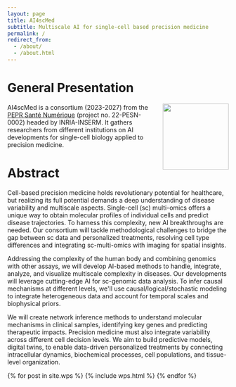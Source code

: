 ```yaml
---
layout: page
title: AI4scMed
subtitle: Multiscale AI for single-cell based precision medicine
permalink: /
redirect_from:
  - /about/
  - /about.html
---
```


# General Presentation

<img width="150" src="../assets/img/funding/france2030.png" style="float: right; margin-left: 30px; clear:both;"/>

AI4scMed is a consortium (2023-2027) from the [PEPR Santé Numérique](https://www.inria.fr/fr/pepr-sante-numerique-projets) (project no. 22-PESN-0002) headed by INRIA-INSERM. It gathers researchers from different institutions on AI developments for single-cell biology applied to precision medicine.

# Abstract 

Cell-based precision medicine holds revolutionary potential for healthcare, but realizing its full potential demands a deep understanding of disease variability and multiscale aspects. Single-cell (sc) multi-omics offers a unique way to obtain molecular profiles of individual cells and predict disease trajectories. To harness this complexity, new AI breakthroughs are needed. Our consortium will tackle methodological challenges to bridge the gap between sc data and personalized treatments, resolving cell type differences and integrating sc-multi-omics with imaging for spatial insights.

Addressing the complexity of the human body and combining genomics with other assays, we will develop AI-based methods to handle, integrate, analyze, and visualize multiscale complexity in diseases. Our developments will leverage cutting-edge AI for sc-genomic data analysis. To infer causal mechanisms at different levels, we'll use causal/logical/stochastic modeling to integrate heterogeneous data and account for temporal scales and biophysical priors.

We will create network inference methods to understand molecular mechanisms in clinical samples, identifying key genes and predicting therapeutic impacts. Precision medicine must also integrate variability across different cell decision levels. We aim to build predictive models, digital twins, to enable data-driven personalized treatments by connecting intracellular dynamics, biochemical processes, cell populations, and tissue-level organization.

{% for post in site.wps %}
    {% include wps.html %}
{% endfor %}
